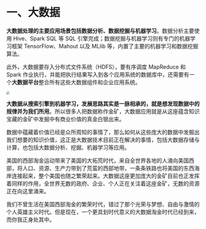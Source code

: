 # 一、大数据

**大数据处理的主要应用场景包括数据分析、数据挖掘与机器学习**。数据分析主要使用 Hive、Spark SQL 等 SQL 引擎完成；数据挖掘与机器学习则有专门的机器学习框架 TensorFlow、Mahout 以及 MLlib 等，内置了主要的机器学习和数据挖掘算法。

此外，大数据要存入分布式文件系统（HDFS），要有序调度 MapReduce 和 Spark 作业执行，并能把执行结果写入到各个应用系统的数据库中，还需要有一个**大数据平台**整合所有这些大数据组件和企业应用系统。

<img src="https://gitee.com/suqianlei/Pic-Go-Repository/raw/master/img/20200915191815.png" style="zoom:50%;" />

**大数据从搜索引擎到机器学习，发展思路其实是一脉相承的，就是想发现数据中的规律并为我们所用**。所以很多人把数据称作金矿，大数据应用就是从这座蕴含知识宝藏的金矿中发掘中有商业价值的真金白银出来。

数据中蕴藏着价值已经是众所周知的事情了，那么如何从这些庞大的数据中发掘出我们想要的知识价值，这正是大数据技术目前正在解决的事情，包括大数据存储与计算，也包括大数据分析、挖掘、机器学习等应用。

美国的西部淘金运动带来了美国的大拓荒时代，来自全世界各地的人涌向美国西部，将人口、资源、生产力带到了荒蛮的西部地带，一条条铁路也将美国的东西海岸连接起来，整个美国也随之繁荣起来。大数据这座更加庞大的金矿目前也正发挥着同样的作用，全世界无数的政府、企业、个人正在关注着这座金矿，无数的资源正在向这里涌来。

我们不曾生活在美国西部淘金的繁荣时代，错过了那个光荣与梦想、自由与激情的个人英雄主义时代。但是现在，一个更具划时代意义的大数据淘金时代已经到来，而你我正身处其中。